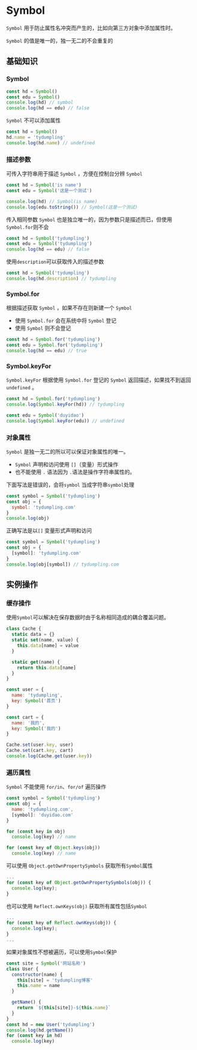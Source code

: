 # Symbol

`Symbol` 用于防止属性名冲突而产生的，比如向第三方对象中添加属性时。

`Symbol` 的值是唯一的，独一无二的不会重复的

## 基础知识

### Symbol

```js
const hd = Symbol()
const edu = Symbol()
console.log(hd) // symbol
console.log(hd == edu) // false
```

`Symbol` 不可以添加属性

```js
const hd = Symbol()
hd.name = 'tydumpling'
console.log(hd.name) // undefined
```

### 描述参数

可传入字符串用于描述 `Symbol` ，方便在控制台分辨 `Symbol` 

```js
const hd = Symbol('is name')
const edu = Symbol('这是一个测试')

console.log(hd) // Symbol(is name)
console.log(edu.toString()) // Symbol(这是一个测试)
```

传入相同参数 `Symbol` 也是独立唯一的，因为参数只是描述而已，但使用 `Symbol.for`则不会

```js
const hd = Symbol('tydumpling')
const edu = Symbol('tydumpling')
console.log(hd == edu) // false
```

使用`description`可以获取传入的描述参数

```js
const hd = Symbol('tydumpling')
console.log(hd.description) // tydumpling
```

### Symbol.for

根据描述获取 `Symbol` ，如果不存在则新建一个 `Symbol` 

- 使用 `Symbol.for` 会在系统中将 `Symbol` 登记
- 使用 `Symbol` 则不会登记

```js
const hd = Symbol.for('tydumpling')
const edu = Symbol.for('tydumpling')
console.log(hd == edu) // true
```

### Symbol.keyFor

`Symbol.keyFor` 根据使用 `Symbol.for` 登记的 `Symbol` 返回描述，如果找不到返回 `undefined` 。

```js
const hd = Symbol.for('tydumpling')
console.log(Symbol.keyFor(hd)) // tydumpling

const edu = Symbol('duyidao')
console.log(Symbol.keyFor(edu)) // undefined
```

### 对象属性

`Symbol` 是独一无二的所以可以保证对象属性的唯一。

- `Symbol` 声明和访问使用 `[]`（变量）形式操作
- 也不能使用 `.` 语法因为 `.`语法是操作字符串属性的。

下面写法是错误的，会将`symbol` 当成字符串`symbol`处理

```js
const symbol = Symbol('tydumpling')
const obj = {
  symbol: 'tydumpling.com'
}
console.log(obj)
```

正确写法是以`[]` 变量形式声明和访问

```js
const symbol = Symbol('tydumpling')
const obj = {
  [symbol]: 'tydumpling.com'
}
console.log(obj[symbol]) // tydumpling.com
```

## 实例操作

### 缓存操作

使用`Symbol`可以解决在保存数据时由于名称相同造成的耦合覆盖问题。

```js
class Cache {
  static data = {}
  static set(name, value) {
    this.data[name] = value
  }

  static get(name) {
    return this.data[name]
  }
}

const user = {
  name: 'tydumpling',
  key: Symbol('首页')
}

const cart = {
  name: '我的',
  key: Symbol('我的')
}

Cache.set(user.key, user)
Cache.set(cart.key, cart)
console.log(Cache.get(user.key))
```

### 遍历属性

`Symbol` 不能使用 `for/in`、`for/of` 遍历操作

```js
const symbol = Symbol('tydumpling')
const obj = {
  name: 'tydumpling.com',
  [symbol]: 'duyidao.com'
}

for (const key in obj)
  console.log(key) // name

for (const key of Object.keys(obj))
  console.log(key) // name
```

可以使用 `Object.getOwnPropertySymbols` 获取所有`Symbol`属性

```js
...
for (const key of Object.getOwnPropertySymbols(obj)) {
  console.log(key);
}
```

也可以使用 `Reflect.ownKeys(obj)` 获取所有属性包括`Symbol`

```js
...
for (const key of Reflect.ownKeys(obj)) {
  console.log(key);
}
...
```

如果对象属性不想被遍历，可以使用`Symbol`保护

```js
const site = Symbol('网站名称')
class User {
  constructor(name) {
    this[site] = 'tydumpling博客'
    this.name = name
  }

  getName() {
    return `${this[site]}-${this.name}`
  }
}
const hd = new User('tydumpling')
console.log(hd.getName())
for (const key in hd)
  console.log(key)
```